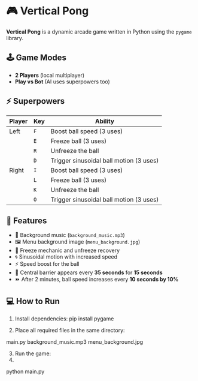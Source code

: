 # 🎮 Vertical Pong

**Vertical Pong** is a dynamic arcade game written in Python using the `pygame` library.

## 🕹️ Game Modes

- **2 Players** (local multiplayer)
- **Play vs Bot** (AI uses superpowers too)

## ⚡ Superpowers

| Player   | Key     | Ability                                 |
|----------|---------|------------------------------------------|
| Left     | `F`     | Boost ball speed (3 uses)               |
|          | `E`     | Freeze ball (3 uses)                    |
|          | `R`     | Unfreeze the ball                       |
|          | `D`     | Trigger sinusoidal ball motion (3 uses) |
| Right    | `I`     | Boost ball speed (3 uses)               |
|          | `L`     | Freeze ball (3 uses)                    |
|          | `K`     | Unfreeze the ball                       |
|          | `O`     | Trigger sinusoidal ball motion (3 uses) |

## 🧱 Features

- 🎵 Background music (`background_music.mp3`)
- 🖼️ Menu background image (`menu_background.jpg`)
- 🧊 Freeze mechanic and unfreeze recovery
- 🌀 Sinusoidal motion with increased speed
- ⚡ Speed boost for the ball
- 🧱 Central barrier appears every **35 seconds** for **15 seconds**
- ⏩ After 2 minutes, ball speed increases every **10 seconds by 10%**

## 💻 How to Run

1. Install dependencies:
pip install pygame

2. Place all required files in the same directory:

main.py
background_music.mp3
menu_background.jpg

3. Run the game:
4. 
python main.py